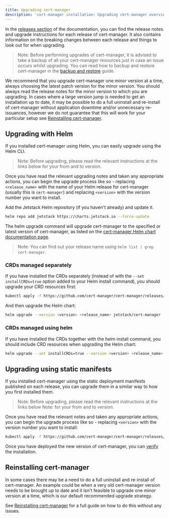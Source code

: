 ```yaml
---
title: Upgrading cert-manager
description: 'cert-manager installation: Upgrading cert-manager overview'
---
```


In the [releases section](../releases/README.md) of the documentation, you can find the release notes
and upgrade instructions for each release of cert-manager. It also contains
information on the breaking changes between each release and things to look out
for when upgrading.

> Note: Before performing upgrades of cert-manager, it is advised to take a
> backup of all your cert-manager resources just in case an issue occurs whilst
> upgrading. You can read how to backup and restore cert-manager in the [backup
> and restore](../devops-tips/backup.md) guide.

We recommend that you upgrade cert-manager one minor version at a time, always
choosing the latest patch version for the minor version. You should always read
the release notes for the minor version to which you are upgrading. In cases
where a large version jump is needed to get an installation up to date, it may
be possible to do a full uninstall and re-install of cert-manager without application
downtime and/or unnecessary re-issuances, however we do not guarantee that this will
work for your particular setup see [Reinstalling cert-manager](#reinstalling-cert-manager).

## Upgrading with Helm

If you installed cert-manager using Helm, you can easily upgrade using the Helm
CLI.

> Note: Before upgrading, please read the relevant instructions at the links
> below for your from and to version.

Once you have read the relevant upgrading notes and taken any appropriate
actions, you can begin the upgrade process like so - replacing `<release_name>`
with the name of your Helm release for cert-manager (usually this is
`cert-manager`) and replacing `<version>` with the version number you want to
install.

Add the Jetstack Helm repository (if you haven't already) and update it.

```bash
helm repo add jetstack https://charts.jetstack.io --force-update
```

The helm upgrade command will upgrade cert-manager to the specified or latest version of cert-manager, as listed on the
[cert-manager Helm chart documentation page](https://artifacthub.io/packages/helm/cert-manager/cert-manager).

> Note: You can find out your release name using `helm list | grep cert-manager`.

### CRDs managed separately

If you have installed the CRDs separately (instead of with the `--set installCRDs=true`
option added to your Helm install command), you should upgrade your CRD resources first:

```bash
kubectl apply -f https://github.com/cert-manager/cert-manager/releases/download/<version>/cert-manager.crds.yaml
```

And then upgrade the Helm chart:

```bash
helm upgrade --version <version> <release_name> jetstack/cert-manager
```

### CRDs managed using helm

If you have installed the CRDs together with the helm install command, you should
include CRD resources when upgrading the Helm chart:

```bash
helm upgrade --set installCRDs=true --version <version> <release_name> jetstack/cert-manager
```

## Upgrading using static manifests

If you installed cert-manager using the static deployment manifests published
on each release, you can upgrade them in a similar way to how you first
installed them.

> Note: Before upgrading, please read the relevant instructions at the links
> below Note: for your from and to version.

Once you have read the relevant notes and taken any appropriate actions, you can
begin the upgrade process like so - replacing `<version>` with the version
number you want to install:

```bash
kubectl apply -f https://github.com/cert-manager/cert-manager/releases/download/<version>/cert-manager.yaml
```

Once you have deployed the new version of cert-manager, you can [verify](kubectl.md#verify) the installation.

## Reinstalling cert-manager

In some cases there may be a need to do a full uninstall and re-install of
cert-manager. An example could be when a very old cert-manager version needs to
be brought up to date and it isn't feasible to upgrade one minor version at a
time, which is our default recommended upgrade strategy.

See [Reinstalling cert-manager](reinstall.md) for a full guide on how to do this without any issues.
